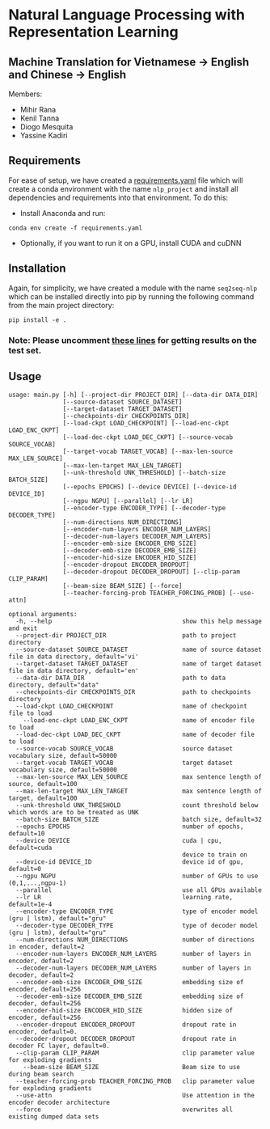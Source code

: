 # Natural Language Processing with Representation Learning

## Machine Translation for Vietnamese → English and Chinese → English

Members:
  - Mihir Rana
  - Kenil Tanna
  - Diogo Mesquita
  - Yassine Kadiri

## Requirements
For ease of setup, we have created a [requirements.yaml](https://github.com/avidkenil/NLP_Project/blob/master/requirements.yaml) file which will create a conda environment with the name `nlp_project` and install all dependencies and requirements into that environment. To do this:
  - Install Anaconda and run:
```
conda env create -f requirements.yaml
```
  - Optionally, if you want to run it on a GPU, install CUDA and cuDNN

## Installation
Again, for simplicity, we have created a module with the name `seq2seq-nlp` which can be installed directly into pip by running the following command from the main project directory:
```
pip install -e .
```

### Note: Please uncomment [these lines](https://github.com/avidkenil/NLP_Project/blob/master/main.py#L193-L225) for getting results on the test set.

## Usage
```
usage: main.py [-h] [--project-dir PROJECT_DIR] [--data-dir DATA_DIR]
               [--source-dataset SOURCE_DATASET]
               [--target-dataset TARGET_DATASET]
               [--checkpoints-dir CHECKPOINTS_DIR]
               [--load-ckpt LOAD_CHECKPOINT] [--load-enc-ckpt LOAD_ENC_CKPT]
               [--load-dec-ckpt LOAD_DEC_CKPT] [--source-vocab SOURCE_VOCAB]
               [--target-vocab TARGET_VOCAB] [--max-len-source MAX_LEN_SOURCE]
               [--max-len-target MAX_LEN_TARGET]
               [--unk-threshold UNK_THRESHOLD] [--batch-size BATCH_SIZE]
               [--epochs EPOCHS] [--device DEVICE] [--device-id DEVICE_ID]
               [--ngpu NGPU] [--parallel] [--lr LR]
               [--encoder-type ENCODER_TYPE] [--decoder-type DECODER_TYPE]
               [--num-directions NUM_DIRECTIONS]
               [--encoder-num-layers ENCODER_NUM_LAYERS]
               [--decoder-num-layers DECODER_NUM_LAYERS]
               [--encoder-emb-size ENCODER_EMB_SIZE]
               [--decoder-emb-size DECODER_EMB_SIZE]
               [--encoder-hid-size ENCODER_HID_SIZE]
               [--encoder-dropout ENCODER_DROPOUT]
               [--decoder-dropout DECODER_DROPOUT] [--clip-param CLIP_PARAM]
               [--beam-size BEAM_SIZE] [--force]
               [--teacher-forcing-prob TEACHER_FORCING_PROB] [--use-attn]

optional arguments:
  -h, --help                                    show this help message and exit
  --project-dir PROJECT_DIR                     path to project directory
  --source-dataset SOURCE_DATASET               name of source dataset file in data directory, default='vi'
  --target-dataset TARGET_DATASET               name of target dataset file in data directory, default='en'
  --data-dir DATA_DIR                           path to data directory, default="data"
  --checkpoints-dir CHECKPOINTS_DIR             path to checkpoints directory
  --load-ckpt LOAD_CHECKPOINT                   name of checkpoint file to load
    --load-enc-ckpt LOAD_ENC_CKPT               name of encoder file to load
  --load-dec-ckpt LOAD_DEC_CKPT                 name of decoder file to load
  --source-vocab SOURCE_VOCAB                   source dataset vocabulary size, default=50000
  --target-vocab TARGET_VOCAB                   target dataset vocabulary size, default=50000
  --max-len-source MAX_LEN_SOURCE               max sentence length of source, default=100
  --max-len-target MAX_LEN_TARGET               max sentence length of target, default=100
  --unk-threshold UNK_THRESHOLD                 count threshold below which words are to be treated as UNK
  --batch-size BATCH_SIZE                       batch size, default=32
  --epochs EPOCHS                               number of epochs, default=10
  --device DEVICE                               cuda | cpu, default=cuda
                                                device to train on
  --device-id DEVICE_ID                         device id of gpu, default=0
  --ngpu NGPU                                   number of GPUs to use (0,1,...,ngpu-1)
  --parallel                                    use all GPUs available
  --lr LR                                       learning rate, default=1e-4
  --encoder-type ENCODER_TYPE                   type of encoder model (gru | lstm), default="gru"
  --decoder-type DECODER_TYPE                   type of decoder model (gru | lstm), default="gru"
  --num-directions NUM_DIRECTIONS               number of directions in encoder, default=2
  --encoder-num-layers ENCODER_NUM_LAYERS       number of layers in encoder, default=2
  --decoder-num-layers DECODER_NUM_LAYERS       number of layers in decoder, default=2
  --encoder-emb-size ENCODER_EMB_SIZE           embedding size of encoder, default=256
  --decoder-emb-size DECODER_EMB_SIZE           embedding size of decoder, default=256
  --encoder-hid-size ENCODER_HID_SIZE           hidden size of encoder, default=256
  --encoder-dropout ENCODER_DROPOUT             dropout rate in encoder, default=0.
  --decoder-dropout DECODER_DROPOUT             dropout rate in decoder FC layer, default=0.
  --clip-param CLIP_PARAM                       clip parameter value for exploding gradients
    --beam-size BEAM_SIZE                       Beam size to use during beam search
  --teacher-forcing-prob TEACHER_FORCING_PROB   clip parameter value for exploding gradients
  --use-attn                                    Use attention in the encoder decoder architecture
  --force                                       overwrites all existing dumped data sets
```
